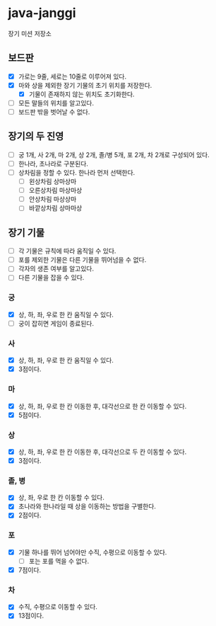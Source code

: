 # java-janggi

장기 미션 저장소

## 보드판

- [x] 가로는 9줄, 세로는 10줄로 이루어져 있다.
- [x] 마와 상을 제외한 장기 기물의 초기 위치를 저장한다.
    - [x] 기물이 존재하지 않는 위치도 초기화한다.
- [ ] 모든 말들의 위치를 알고있다.
- [ ] 보드판 밖을 벗어날 수 없다.

## 장기의 두 진영

- [ ] 궁 1개, 사 2개, 마 2개, 상 2개, 졸/병 5개, 포 2개, 차 2개로 구성되어 있다.
- [ ] 한나라, 초나라로 구분된다.
- [ ] 상차림을 정할 수 있다. 한나라 먼저 선택한다.
    - [ ] 왼상차림 상마상마
    - [ ] 오른상차림 마상마상
    - [ ] 안상차림 마상상마
    - [ ] 바깥상차림 상마마상

## 장기 기물

- [ ] 각 기물은 규칙에 따라 움직일 수 있다.
- [ ] 포를 제외한 기물은 다른 기물을 뛰어넘을 수 없다.
- [ ] 각자의 생존 여부를 알고있다.
- [ ] 다른 기물을 잡을 수 있다.

### 궁

- [x] 상, 하, 좌, 우로 한 칸 움직일 수 있다.
- [ ] 궁이 잡히면 게임이 종료된다.

### 사

- [x] 상, 하, 좌, 우로 한 칸 움직일 수 있다.
- [x] 3점이다.

### 마

- [x] 상, 하, 좌, 우로 한 칸 이동한 후, 대각선으로 한 칸 이동할 수 있다.
- [x] 5점이다.

### 상

- [x] 상, 하, 좌, 우로 한 칸 이동한 후, 대각선으로 두 칸 이동할 수 있다.
- [x] 3점이다.

### 졸, 병

- [x] 상, 좌, 우로 한 칸 이동할 수 있다.
- [x] 초나라와 한나라일 때 상을 이동하는 방법을 구별한다.
- [x] 2점이다.

### 포

- [x] 기물 하나를 뛰어 넘어야만 수직, 수평으로 이동할 수 있다.
    - [ ] 포는 포를 먹을 수 없다.
- [x] 7점이다.

### 차

- [x] 수직, 수평으로 이동할 수 있다.
- [x] 13점이다.
